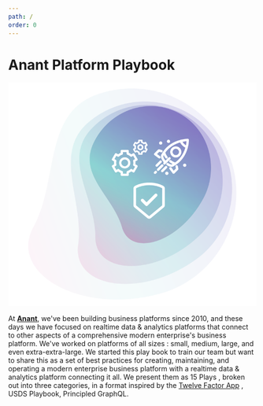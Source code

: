 ```yaml
---
path: /
order: 0
---
```


# Anant Platform Playbook

<div class="float">
  <img src="../images/overview.png" alt="Anant Corporation logo">
</div>



At [**Anant**](https://anant.us), we've been building business platforms since 2010, and these days we have focused on realtime data & analytics platforms that connect to other aspects of a comprehensive modern enterprise's business platform. We've worked on platforms of all sizes : small, medium, large, and even extra-extra-large. We started this play book to train our team but want to share this as a set of best practices for creating, maintaining, and operating a modern enterprise business platform with a realtime data & analytics platform connecting it all. We present them as 15 Plays , broken out into three categories, in a format inspired by the [Twelve Factor App](https://12factor.net) , USDS Playbook, Principled GraphQL.
